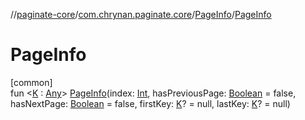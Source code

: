 //[paginate-core](../../../index.md)/[com.chrynan.paginate.core](../index.md)/[PageInfo](index.md)/[PageInfo](-page-info.md)

# PageInfo

[common]\
fun <[K](index.md) : [Any](https://kotlinlang.org/api/latest/jvm/stdlib/kotlin/-any/index.html)> [PageInfo](-page-info.md)(index: [Int](https://kotlinlang.org/api/latest/jvm/stdlib/kotlin/-int/index.html), hasPreviousPage: [Boolean](https://kotlinlang.org/api/latest/jvm/stdlib/kotlin/-boolean/index.html) = false, hasNextPage: [Boolean](https://kotlinlang.org/api/latest/jvm/stdlib/kotlin/-boolean/index.html) = false, firstKey: [K](index.md)? = null, lastKey: [K](index.md)? = null)
